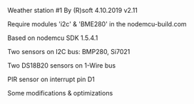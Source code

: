 Weather station #1 By (R)soft 4.10.2019 v2.11

Require modules 'i2c' & 'BME280' in the nodemcu-build.com

Based on nodemcu SDK 1.5.4.1

Two sensors on I2C bus: BMP280, Si7021

Two DS18B20 sensors on 1-Wire bus

PIR sensor on interrupt pin D1

Some modifications & optimizations
